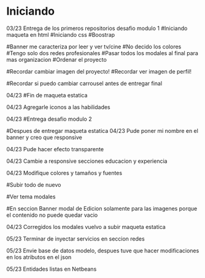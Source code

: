 # Iniciando

03/23 Entrega de los primeros repositorios desafio modulo 1 
 #Iniciando maqueta en html 
 #Iniciando css
 #Boostrap

 #Banner me caracteriza por leer y ver tv/cine
 #No decido los colores
 #Tengo solo dos redes profesionales
 #Pasar todos los modales al final para mas organizacion
 #Ordenar el proyecto

 #Recordar cambiar imagen del proyecto!
 #Recordar ver imagen de perfil!

 #Recordar si puedo cambiar carrousel antes de entregar final

04/23 #Fin de maqueta estatica

04/23 Agregarle iconos a las habilidades

04/23 #Entrega desafio modulo 2


#Despues de entregar maqueta estatica
04/23 Pude poner mi nombre en el banner y creo que responsive

04/23 Pude hacer efecto transparente

04/23 Cambie a responsive secciones educacion y experiencia 

04/23 Modifique colores y tamaños y fuentes

#Subir todo de nuevo

#Ver tema modales

#En seccion Banner  modal de Edicion solamente para las imagenes porque el contenido no puede quedar vacio

04/23 Corregidos los modales vuelvo a subir maqueta estatica

05/23 Terminar de inyectar servicios en seccion redes

05/23 Envie base de datos modelo, despues tuve que hacer modificaciones en los atributos en el json

05/23 Entidades listas en Netbeans




